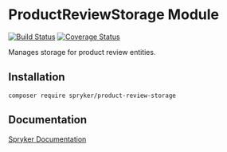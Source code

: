 # ProductReviewStorage Module
[![Build Status](https://travis-ci.org/spryker/ProductReviewStorage.svg)](https://travis-ci.org/spryker/ProductReviewStorage)
[![Coverage Status](https://coveralls.io/repos/github/spryker/ProductReviewStorage/badge.svg)](https://coveralls.io/github/spryker/ProductReviewStorage)

Manages storage for product review entities.

## Installation

```
composer require spryker/product-review-storage
```

## Documentation

[Spryker Documentation](https://academy.spryker.com/developing_with_spryker/module_guide/modules.html)
